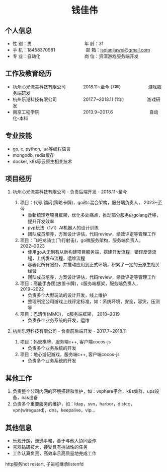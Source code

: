  <center>
     <h1>钱佳伟</h1>
 </center>

## 个人信息

* 性 别：男&emsp;&emsp;&emsp;&emsp;&emsp;&emsp;&emsp;&emsp;&emsp;&emsp;&emsp;&emsp;年 龄：31
* 手 机：18458370981&emsp;&emsp;&emsp;&emsp;&emsp;&emsp;&emsp;邮 箱：isqianjiawei@gmail.com
* 专 业：自动化&emsp;&emsp;&emsp;&emsp;&emsp;&emsp;&emsp;&emsp;&emsp;&emsp;岗 位：资深游戏服务端开发

## 工作及教育经历

* 杭州心光流美科技有限公司&emsp;&emsp;&emsp;&emsp;2018.11~至今 (7年)&emsp;&emsp;&emsp;&emsp;&emsp;&emsp; 游戏服务端研发
* 杭州乐港科技有限公司&emsp;&emsp;&emsp;&emsp;&emsp;&emsp;2017.7~2018.11 (1年)&emsp;&emsp;&emsp;&emsp;&emsp; 游戏研发
* 南京工程学院&emsp;&emsp;&emsp;&emsp;&emsp;&emsp;&emsp;&emsp;&emsp;&emsp;2013.9~2017.6&emsp;&emsp;&emsp;&emsp;&emsp;&emsp;&emsp;&emsp; 自动化-本科

## 专业技能

* go, c, python, lua等编程语言
* mongodb, redis缓存
* docker, k8s等云原生相关技术

## 项目经历

1. 杭州心光流美科技有限公司 - 负责后端开发 - 2018.11~至今
   1. 项目：代号.镭闪(策略卡牌)，go和c混合架构，服务端负责人， 2023~至今
       * 重新梳理老项目框架，优化多处痛点，推动部分服务向golang迁移，提升开发效率
       * pvp玩法（1v1）AI机器人的设计训练
       * 团队成员培养，方案设计评估，代码review，绩效评定等管理工作
   2. 项目：飞吧龙骑士(飞行射击)，go微服务架构，服务端负责人， 2022~2023
       * 使用go从无到有从新构建项目服务端，搭建开发流程，错误反馈流程，上线发布流程，运维流程
       * 容器化所有服务，并推动应用到正式环境，积累了一定的云原生相关经验
       * 团队成员培养，方案设计评估，代码review，绩效评定等管理工作
   3. 项目：高能手办团(放置卡牌)，c服务端框架，服务端负责人， 2019~2022
       * 负责多个大型玩法的设计开发，线上维护
       * 整理制定公司游戏上线评定标准，如：系统环境，安全，容灾，压测等
   4. 项目：巴清传(MMO)， c服务端框架， 2018~2019
       * 负责多个业务系统的开发，运维


2. 杭州乐港科技有限公司 - 负责前后端开发 - 2017.7~2018.11
   1. 项目：蚂蚁棋牌，服务端c++, 客户端cocos-js
       * 负责多个业务系统的开发
   2. 项目：地心游记游戏，服务端c++, 客户端cocos-js
       * 负责多个业务系统的开发

## 其他工作

1. 负责整个公司内网的环境搭建和维护，如：vsphere平台，k8s集群，ups设备，nas设备
2. 负责多个重要服务的维护，如：ldap，svn，harbor，distcc，vpn(wireguard)，dns，keepalive，vip...


## 其他信息

* 乐观开朗，谦逊平和，善于与他人协同合作
* 喜欢钻研技术，接受具有挑战性的任务
* 工作认真负责，高效率且高质量地完成工作


http服务hot restart, 子进程继承listenfd